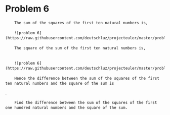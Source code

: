 # Problem 6

        The sum of the squares of the first ten natural numbers is,

        ![problem 6](https://raw.githubusercontent.com/deutschluz/projecteuler/master/problem6/files/p6_image_1.PNG)

        The square of the sum of the first ten natural numbers is,

        
        ![problem 6](https://raw.githubusercontent.com/deutschluz/projecteuler/master/problem6/files/p6_image_2.PNG)
        
        Hence the difference between the sum of the squares of the first ten natural numbers and the square of the sum is

.

        Find the difference between the sum of the squares of the first one hundred natural numbers and the square of the sum.
